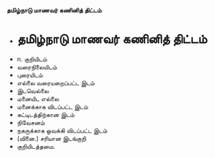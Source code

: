 **தமிழ்நாடு மாணவர் கணினித் திட்டம்**
- # தமிழ்நாடு மாணவர் கணினித் திட்டம்
- n. குறியிடம்
- வரைநிலையிடம்
- புரையிடம்
- எல்லை வரையறைப்பட்ட இடம்
- இடவெல்லை
- மனையிட எல்லை
- மனைக்காக விடப்பட்ட இடம்
- கட்டிடத்திற்கான இடம்
- நிவேசனம்
- நகருக்காக ஒவக்கி விடப்பட்ட இடம்
- (வினை.) சரியான இடங்குறி
- குறியிடத்தமை.

